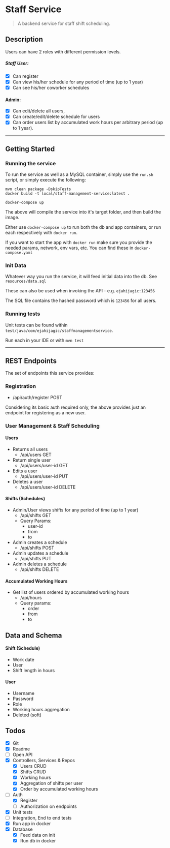 # Staff Service
> A backend service for staff shift scheduling.

## Description

Users can have 2 roles with different permission levels.

##### Staff User:
* [x] Can register
* [x] Can view his/her schedule for any period of time (up to 1 year)
* [x] Can see his/her coworker schedules

#### Admin:
* [x] Can edit/delete all users,
* [x] Can create/edit/delete schedule for users
* [x] Can order users list by accumulated work hours per arbitrary period (up to 1
  year).

--- 

## Getting Started
### Running the service

To run the service as well as a MySQL container, simply use the `run.sh` script,
or simply execute the following:
```
mvn clean package -DskipTests
docker build -t local/staff-management-service:latest .

docker-compose up
```

The above will compile the service into it's target folder, and then build the image.

Either use `docker-compose up` to run both the db and app containers, or run each
respectively with `docker run`.

If you want to start the app with `docker run` make sure you provide the needed
params, network, env vars, etc. You can find these in `docker-compose.yaml`

### Init Data

Whatever way you run the service, it will feed initial data into the db. See
`resources/data.sql`

These can also be used when invoking the API - e.g.
`ejahijagic:123456`

The SQL file contains the hashed password which is `123456` for all users.

### Running tests
Unit tests can be found within `test/java/com/ejahijagic/staffmanagementservice`. 

Run each in your IDE or with `mvn test`

---

## REST Endpoints
The set of endpoints this service provides:
### Registration
* /api/auth/register POST

Considering its basic auth required only, the above provides just
an endpoint for registering as a new user.

### User Management & Staff Scheduling
#### Users
* Returns all users
    * /api/users GET
* Return single user
  * /api/users/user-id GET
* Edits a user
    * /api/users/user-id PUT
* Deletes a user
    * /api/users/user-id DELETE

#### Shifts (Schedules)
* Admin/User views shifts for any period of time (up to 1 year)
    * /api/shifts GET
    * Query Params:
      * user-id
      * from
      * to
* Admin creates a schedule
    * /api/shifts POST
* Admin updates a schedule
    * /api/shifts PUT
* Admin deletes a schedule
    * /api/shifts DELETE

#### Accumulated Working Hours
* Get list of users ordered by accumulated working hours
  * /api/hours
  * Query params:
    * order
    * from
    * to
## Data and Schema
#### Shift (Schedule)
* Work date
* User
* Shift length in hours

#### User
* Username
* Password
* Role
* Working hours aggregation
* Deleted (soft)


## Todos

- [x] Git
- [x] Readme
- [ ] Open API
- [x] Controllers, Services & Repos
  - [x] Users CRUD
  - [x] Shifts CRUD
  - [x] Working hours
  - [x] Aggregation of shifts per user
  - [x] Order by accumulated working hours
- [ ] Auth
  - [x] Register
  - [ ] Authorization on endpoints
- [x] Unit tests
- [ ] Integration, End to end tests
- [x] Run app in docker
- [x] Database
  - [x] Feed data on init
  - [x] Run db in docker